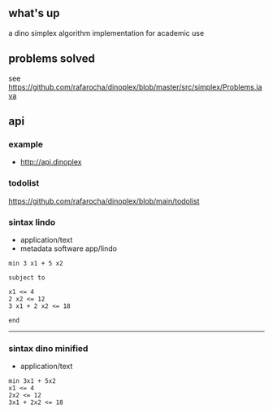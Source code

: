 ## what's up
a dino simplex algorithm implementation for academic use

## problems solved
see https://github.com/rafarocha/dinoplex/blob/master/src/simplex/Problems.java

## api
### example
- http://api.dinoplex

### todolist
https://github.com/rafarocha/dinoplex/blob/main/todolist

### sintax lindo
- application/text
- metadata software app/lindo

```
min 3 x1 + 5 x2

subject to 

x1 <= 4
2 x2 <= 12 
3 x1 + 2 x2 <= 18

end
```
-------------

### sintax dino minified
- application/text

```
min 3x1 + 5x2
x1 <= 4
2x2 <= 12 
3x1 + 2x2 <= 18
```
